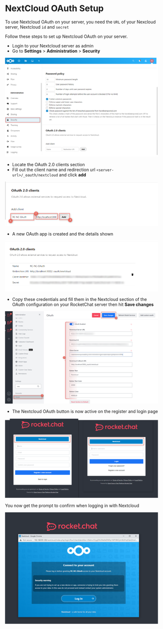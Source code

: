 # NextCloud OAuth Setup

To use Nextcloud OAuth on your server, you need the `URL` of your Nexcloud server, Nextcloud `id` and `secret`

Follow these steps to set up Nextcloud OAuth on your server.&#x20;

* Login to your Nextcloud server as admin
* &#x20;Go to **Settings** > **Administration** > **Security**

![](<../../../../.gitbook/assets/image (643) (1) (1) (1).png>)

* Locate the OAuth 2.0 clients section
* Fill out the client name and redirection url `<server-url>/_oauth/nextcloud` and click **add**

![](<../../../../.gitbook/assets/image (638) (1).png>)

* A new OAuth app is created and the details shown

![](<../../../../.gitbook/assets/image (637) (1) (1).png>)

* Copy these credentials and fill them in the Nextcloud section of the OAuth configuration on your RocketChat server then hit **Save changes**

![](<../../../../.gitbook/assets/image (673) (1) (1).png>)

* The Nextcloud OAuth button is now active on the register and login page

![](<../../../../.gitbook/assets/image (657) (1) (1) (1).png>)

You now get the prompt to confirm when logging in with Nextcloud

![](<../../../../.gitbook/assets/image (677) (1) (1) (1).png>)
